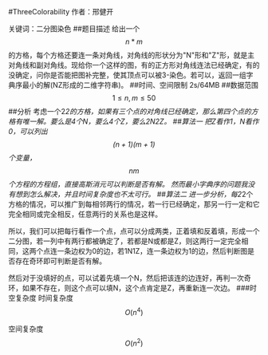 
#ThreeColorability
作者：邢健开

关键词：二分图染色
##题目描述
给出一个$$n*m$$的方格，每个方格还要连一条对角线，对角线的形状分为"N"形和"Z"形，就是主对角线和副对角线。现给你一个这样的图，有的正方形对角线连法已经确定，有的没确定，问你是否能把图补完整，使其顶点可以被3-染色。若可以，返回一组字典序最小的解(NZ形成的二维字符串)。
##时间、空间限制
2s/64MB
##数据范围
$$1\le n,m\le 50$$
##分析
考虑一个2*2的方格，如果有三个点的对角线已经确定，那么第四个点的方格有唯一解。要么是4个N，要么4个Z，要么2N2Z。
##算法一
把Z看作1，N看作0，可以列出$$(n+1)(m+1)$$个变量，$$nm$$个方程的方程组，直接高斯消元可以判断是否有解。
然而最小字典序的问题我没有想到怎么解决，并且时间复杂度也不太可行。
##算法二
进一步分析，每2*2个方格的情况，可以推广到每相邻两行的情况，若一行已经确定，那另一行一定和它完全相同或完全相反，任意两行的关系也是这样。

所以，我们可以把每行看作一个点，点可以分成两类，正着填和反着填，形成一个二分图，若一列中有两行都被确定了，若都是N或都是Z，则这两行一定完全相同，这两个点连一条边权为0的边，若1N1Z，连一条边权为1的边，然后判断图是否存在奇环即可判断是否有解。

然后对于没填好的点，可以试着先填一个N，然后把该连的边连好，再判一次奇环，如果不存在，则这个点可以填N，这个点肯定是Z，再重新连一次边。
###时空复杂度
时间复杂度$$O(n^4)$$ 

空间复杂度$$O(n^2)$$


